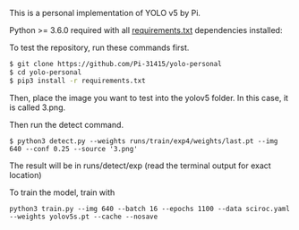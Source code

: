 <p>
This is a personal implementation of YOLO v5 by Pi.
</p>

Python >= 3.6.0 required with all [requirements.txt](https://github.com/ultralytics/yolov5/blob/master/requirements.txt) dependencies installed:

To test the repository, run these commands first.

```bash
$ git clone https://github.com/Pi-31415/yolo-personal
$ cd yolo-personal
$ pip3 install -r requirements.txt
```

Then, place the image you want to test into the yolov5 folder. In this case, it is called 3.png.

Then run the detect command.

```
$ python3 detect.py --weights runs/train/exp4/weights/last.pt --img 640 --conf 0.25 --source '3.png'
```

The result will be in runs/detect/exp (read the terminal output for exact location)


To train the model, train with
```
python3 train.py --img 640 --batch 16 --epochs 1100 --data sciroc.yaml --weights yolov5s.pt --cache --nosave
```
